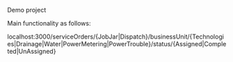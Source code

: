 Demo project

Main functionality as follows:

localhost:3000/serviceOrders/{JobJar|Dispatch}/businessUnit/{Technologies|Drainage|Water|PowerMetering|PowerTrouble}/status/{Assigned|Completed|UnAssigned}